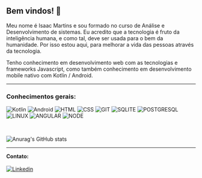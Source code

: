 ## Bem vindos! 🙏

<p> Meu nome é Isaac Martins e sou formado no curso de Análise e Desenvolvimento de sistemas. Eu acredito que a tecnologia é fruto da inteligência humana, e como tal, deve ser usada para o bem da humanidade. Por isso estou aqui, para melhorar a vida das pessoas através da tecnologia. </p>
<p> Tenho conhecimento em desenvolvimento web com as tecnologias e frameworks Javascript, como também conhecimento em desenvolvimento mobile nativo com Kotlin / Android. </p>

<hr>

<h3> Conhecimentos gerais: </h3>

![Kotlin](https://img.shields.io/badge/Kotlin-0095D5?&style=for-the-badge&logo=kotlin&logoColor=white)
![Android](https://img.shields.io/badge/Android-3DDC84?style=for-the-badge&logo=android&logoColor=white)
![HTML](https://img.shields.io/badge/HTML5-E34F26?style=for-the-badge&logo=html5&logoColor=white)
![CSS](https://img.shields.io/badge/CSS3-1572B6?style=for-the-badge&logo=css3&logoColor=white)
![GIT](https://img.shields.io/badge/GIT-E44C30?style=for-the-badge&logo=git&logoColor=white)
![SQLITE](https://img.shields.io/badge/SQLite-07405E?style=for-the-badge&logo=sqlite&logoColor=white)
![POSTGRESQL](https://img.shields.io/badge/PostgreSQL-316192?style=for-the-badge&logo=postgresql&logoColor=white)
![LINUX](https://img.shields.io/badge/Ubuntu-E95420?style=for-the-badge&logo=ubuntu&logoColor=white)
![ANGULAR](https://img.shields.io/badge/Angular-DD0031?style=for-the-badge&logo=angular&logoColor=white)
![NODE](https://img.shields.io/badge/Node.js-43853D?style=for-the-badge&logo=node.js&logoColor=white)

<br>

![Anurag's GitHub stats](https://github-readme-stats.vercel.app/api?username=IsaacDev2022&show_icons=true&theme=radical)

<hr>

<b> Contato: </b> <br><br>
[![Linkedin](https://img.shields.io/badge/LinkedIn-0077B5?style=for-the-badge&logo=linkedin&logoColor=white)](https://www.linkedin.com/in/isaac-silva-martins-05582819a/)

<!--
**IsaacDev2022/IsaacDev2022** is a ✨ _special_ ✨ repository because its `README.md` (this file) appears on your GitHub profile.

Here are some ideas to get you started:

- 🔭 I’m currently working on ...
- 🌱 I’m currently learning ...
- 👯 I’m looking to collaborate on ...
- 🤔 I’m looking for help with ...
- 💬 Ask me about ...
- 📫 How to reach me: ...
- 😄 Pronouns: ...
- ⚡ Fun fact: ...
-->
